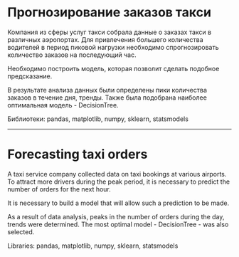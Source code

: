 # Прогнозирование заказов такси

Компания из сферы услуг такси собрала данные о заказах такси в различных аэропортах. Для привлечения большего количества водителей в период пиковой нагрузки необходимо спрогнозировать количество заказов на последующий час.

Необходимо построить модель, которая позволит сделать подобное предсказание.

В результате анализа данных были определены пики количества заказов в течение дня, тренды. Также была подобрана наиболее оптимальная модель - DecisionTree.

Библиотеки: pandas, matplotlib, numpy, sklearn, statsmodels
___
# Forecasting taxi orders

A taxi service company collected data on taxi bookings at various airports. To attract more drivers during the peak period, it is necessary to predict the number of orders for the next hour.

It is necessary to build a model that will allow such a prediction to be made.

As a result of data analysis, peaks in the number of orders during the day, trends were determined. The most optimal model - DecisionTree - was also selected.

Libraries: pandas, matplotlib, numpy, sklearn, statsmodels
